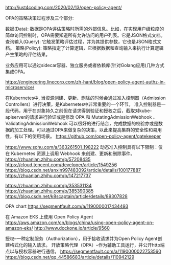 http://just4coding.com/2020/02/13/open-policy-agent/

OPA的策略决策过程涉及三个部分:

数据(Data): 数据是OPA评估策略时所需的外部信息。比如，在实现用户级粒度的简单访问控制时，OPA需要知道所有允许访问的用户列表。它是JSON格式文档。
查询输入(Query): 它触发策略评估过程，并为其提供参数，它也是JSON格式文档。
策略(Policy): 策略指定了计算逻辑，它根据数据和查询输入来执行计算逻辑产生策略的评估结果。

业务应用可以通过sidecar容器、独立服务或者依赖库(针对Golang应用)几种方式集成OPA。



https://engineering.linecorp.com/zh-hant/blog/open-policy-agent-authz-in-microservice/


在Kubernetes中, 当资源创建、更新、删除的时候会通过准入控制器（Admission Controllers）进行决策，是Kubernetes中非常重要的一个环节。
准入控制器是一段代码，用于在对象持久之前但在请求得到验证和授权之后，截取对kube-apiserver的请求进行验证或是修改
OPA 和 MutatingAdmissionWebhook 、ValidatingAdmissionWebhook 可以很好的进行结合，完成数据的校验亦或是数据的加工处理。可以通过OPA来做复杂的决策，以此来提高集群的安全性和易用性，有以下的使用场景。
https://github.com/open-policy-agent/gatekeeper

https://www.sohu.com/a/363261501_198222
动态准入控制具有以下限制：仅在 Kubernetes 资源上调用 Webhook 来创建、更新和删除事件。
https://zhuanlan.zhihu.com/p/57208435
https://cloud.tencent.com/developer/article/1549256
https://blog.csdn.net/anxin997483092/article/details/100177887
https://zhuanlan.zhihu.com/p/147217737

https://zhuanlan.zhihu.com/p/353531134
https://zhuanlan.zhihu.com/p/385390385
https://blog.csdn.net/k8scaptain/article/details/89307828

OPA chart
https://segmentfault.com/a/1190000017434493

在 Amazon EKS 上使用 Open Policy Agent
https://aws.amazon.com/cn/blogs/china/using-open-policy-agent-on-amazon-eks/
http://www.dockone.io/article/9560


授权–一种定制服务（Authorization），用于接收请求并为Open Policy Agent创建格式化的输入请求。
开放策略代理（OPA）–作为辅助工具运行，并公开http端点以与授权容器进行通信。
https://segmentfault.com/a/1190000022753560
https://blog.csdn.net/qq_44586683/article/details/110942129